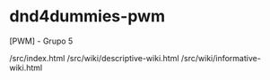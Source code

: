 # dnd4dummies-pwm
[PWM] - Grupo 5

/src/index.html     /src/wiki/descriptive-wiki.html     /src/wiki/informative-wiki.html